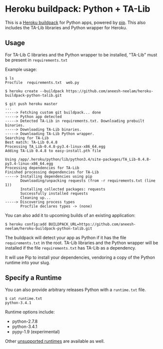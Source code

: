 Heroku buildpack: Python + TA-Lib
=================================

This is a [Heroku buildpack](http://devcenter.heroku.com/articles/buildpacks) for Python apps, powered by [pip](http://www.pip-installer.org/). This also includes the TA-Lib libraries and Python wrapper for Heroku. 


Usage
-----

For TA-Lib C libraries and the Python wrapper to be installed, "TA-Lib" must be present in `requirements.txt`

Example usage:

    $ ls
    Procfile  requirements.txt  web.py

    $ heroku create --buildpack https://github.com/aneesh-neelam/heroku-buildpack-python-talib.git

    $ git push heroku master
    ...
    -----> Fetching custom git buildpack... done
    -----> Python app detected
    -----> Detected TA-Lib in requirements.txt. Downloading prebuilt binaries.
    -----> Downloading TA-Lib binaries.
    -----> Downloading TA-Lib Python wrapper.
    Searching for TA-Lib
    Best match: TA-Lib 0.4.8
    Processing TA_Lib-0.4.8-py3.4-linux-x86_64.egg
    Adding TA-Lib 0.4.8 to easy-install.pth file

    Using /app/.heroku/python/lib/python3.4/site-packages/TA_Lib-0.4.8-py3.4-linux-x86_64.egg
    Processing dependencies for TA-Lib
    Finished processing dependencies for TA-Lib
    -----> Installing dependencies using pip
           Downloading/unpacking requests (from -r requirements.txt (line 1))
           Installing collected packages: requests
           Successfully installed requests
           Cleaning up...
    -----> Discovering process types
           Procfile declares types -> (none)

You can also add it to upcoming builds of an existing application:

    $ heroku config:add BUILDPACK_URL=https://github.com/aneesh-neelam/heroku-buildpack-python-talib.git

The buildpack will detect your app as Python if it has the file `requirements.txt` in the root. TA-Lib libraries and the Python wrapper will be installed if the file `requirements.txt` has TA-Lib as a dependency. 

It will use Pip to install your dependencies, vendoring a copy of the Python runtime into your slug.

Specify a Runtime
-----------------

You can also provide arbitrary releases Python with a `runtime.txt` file.

    $ cat runtime.txt
    python-3.4.1

Runtime options include:

- python-2.7.8
- python-3.4.1
- pypy-1.9 (experimental)

Other [unsupported runtimes](https://github.com/heroku/heroku-buildpack-python/tree/master/builds/runtimes) are available as well.

